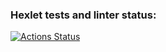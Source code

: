 ### Hexlet tests and linter status:
[![Actions Status](https://github.com/Melderey/layout-designer-project-lvl1/workflows/hexlet-check/badge.svg)](https://github.com/Melderey/layout-designer-project-lvl1/actions)